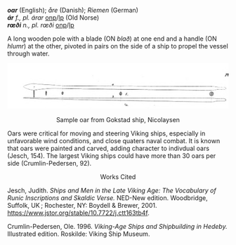 **_oar_** (English); _åre_ (Danish); _Riemen_ (German)  
_**ár** f., pl. árar_ [onp](https://onp.ku.dk/onp/onp.php?o4167)/[lp](https://lexiconpoeticum.org/m.php?p=lemma&i=4453) (Old Norse)   
_**rœði** n., pl. rœði_ [onp](https://onp.ku.dk/onp/onp.php?o65885)/[lp](https://lexiconpoeticum.org/m.php?p=lemma&i=69061) 

  A long wooden pole with a blade (ON _blað_) at one end and a handle (ON _hlumr_) at the other, pivoted in pairs on the side of a ship to propel the vessel through water.    

![oar from Gokstad ship](../images/Nicolaysen_Oars.png)
<p align="center">
Sample oar from Gokstad ship, Nicolaysen 
</p>
  


  Oars were critical for moving and steering Viking ships, especially in unfavorable wind conditions, and close quaters naval combat. It is known that oars were painted and carved, adding character to indivdual oars (Jesch, 154).  The largest Viking ships could have more than 30 oars per side (Crumlin-Pedersen, 92).   


  <p align="center">
Works Cited 
</p>

  Jesch, Judith. _Ships and Men in the Late Viking Age: The Vocabulary of Runic Inscriptions and Skaldic Verse._ NED-New edition. Woodbridge, Suffolk, UK ; Rochester, NY: 
Boydell & Brewer, 2001. https://www.jstor.org/stable/10.7722/j.ctt163tb4f.


  Crumlin-Pedersen, Ole. 1996. _Viking-Age Ships and Shipbuilding in Hedeby._ Illustrated edition. Roskilde: Viking Ship Museum.


